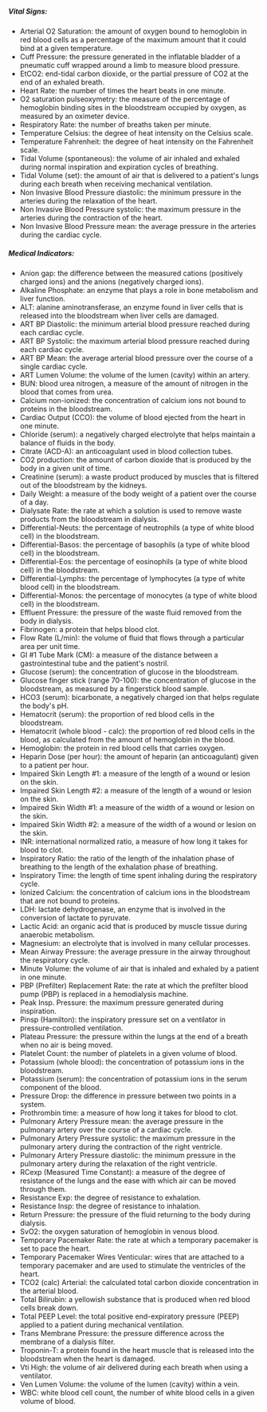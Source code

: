 ##### Vital Signs:

- Arterial O2 Saturation: the amount of oxygen bound to hemoglobin in red blood cells as a percentage of the maximum amount that it could bind at a given temperature.
- Cuff Pressure: the pressure generated in the inflatable bladder of a pneumatic cuff wrapped around a limb to measure blood pressure.
- EtCO2: end-tidal carbon dioxide, or the partial pressure of CO2 at the end of an exhaled breath.
- Heart Rate: the number of times the heart beats in one minute.
- O2 saturation pulseoxymetry: the measure of the percentage of hemoglobin binding sites in the bloodstream occupied by oxygen, as measured by an oximeter device.
- Respiratory Rate: the number of breaths taken per minute.
- Temperature Celsius: the degree of heat intensity on the Celsius scale.
- Temperature Fahrenheit: the degree of heat intensity on the Fahrenheit scale.
- Tidal Volume (spontaneous): the volume of air inhaled and exhaled during normal inspiration and expiration cycles of breathing.
- Tidal Volume (set): the amount of air that is delivered to a patient's lungs during each breath when receiving mechanical ventilation.
- Non Invasive Blood Pressure diastolic: the minimum pressure in the arteries during the relaxation of the heart.
- Non Invasive Blood Pressure systolic: the maximum pressure in the arteries during the contraction of the heart.
- Non Invasive Blood Pressure mean: the average pressure in the arteries during the cardiac cycle.

##### Medical Indicators:

- Anion gap: the difference between the measured cations (positively charged ions) and the anions (negatively charged ions).
- Alkaline Phosphate: an enzyme that plays a role in bone metabolism and liver function.
- ALT: alanine aminotransferase, an enzyme found in liver cells that is released into the bloodstream when liver cells are damaged.
- ART BP Diastolic: the minimum arterial blood pressure reached during each cardiac cycle.
- ART BP Systolic: the maximum arterial blood pressure reached during each cardiac cycle.
- ART BP Mean: the average arterial blood pressure over the course of a single cardiac cycle.
- ART Lumen Volume: the volume of the lumen (cavity) within an artery.
- BUN: blood urea nitrogen, a measure of the amount of nitrogen in the blood that comes from urea.
- Calcium non-ionized: the concentration of calcium ions not bound to proteins in the bloodstream.
- Cardiac Output (CCO): the volume of blood ejected from the heart in one minute.
- Chloride (serum): a negatively charged electrolyte that helps maintain a balance of fluids in the body.
- Citrate (ACD-A): an anticoagulant used in blood collection tubes.
- CO2 production: the amount of carbon dioxide that is produced by the body in a given unit of time.
- Creatinine (serum): a waste product produced by muscles that is filtered out of the bloodstream by the kidneys.
- Daily Weight: a measure of the body weight of a patient over the course of a day.
- Dialysate Rate: the rate at which a solution is used to remove waste products from the bloodstream in dialysis.
- Differential-Neuts: the percentage of neutrophils (a type of white blood cell) in the bloodstream.
- Differential-Basos: the percentage of basophils (a type of white blood cell) in the bloodstream.
- Differential-Eos: the percentage of eosinophils (a type of white blood cell) in the bloodstream.
- Differential-Lymphs: the percentage of lymphocytes (a type of white blood cell) in the bloodstream.
- Differential-Monos: the percentage of monocytes (a type of white blood cell) in the bloodstream.
- Effluent Pressure: the pressure of the waste fluid removed from the body in dialysis.
- Fibrinogen: a protein that helps blood clot.
- Flow Rate (L/min): the volume of fluid that flows through a particular area per unit time.
- GI #1 Tube Mark (CM): a measure of the distance between a gastrointestinal tube and the patient's nostril.
- Glucose (serum): the concentration of glucose in the bloodstream.
- Glucose finger stick (range 70-100): the concentration of glucose in the bloodstream, as measured by a fingerstick blood sample.
- HCO3 (serum): bicarbonate, a negatively charged ion that helps regulate the body's pH.
- Hematocrit (serum): the proportion of red blood cells in the bloodstream.
- Hematocrit (whole blood - calc): the proportion of red blood cells in the blood, as calculated from the amount of hemoglobin in the blood.
- Hemoglobin: the protein in red blood cells that carries oxygen.
- Heparin Dose (per hour): the amount of heparin (an anticoagulant) given to a patient per hour.
- Impaired Skin Length #1: a measure of the length of a wound or lesion on the skin.
- Impaired Skin Length #2: a measure of the length of a wound or lesion on the skin.
- Impaired Skin Width #1: a measure of the width of a wound or lesion on the skin.
- Impaired Skin Width #2: a measure of the width of a wound or lesion on the skin.
- INR: international normalized ratio, a measure of how long it takes for blood to clot.
- Inspiratory Ratio: the ratio of the length of the inhalation phase of breathing to the length of the exhalation phase of breathing.
- Inspiratory Time: the length of time spent inhaling during the respiratory cycle.
- Ionized Calcium: the concentration of calcium ions in the bloodstream that are not bound to proteins.
- LDH: lactate dehydrogenase, an enzyme that is involved in the conversion of lactate to pyruvate.
- Lactic Acid: an organic acid that is produced by muscle tissue during anaerobic metabolism.
- Magnesium: an electrolyte that is involved in many cellular processes.
- Mean Airway Pressure: the average pressure in the airway throughout the respiratory cycle.
- Minute Volume: the volume of air that is inhaled and exhaled by a patient in one minute.
- PBP (Prefilter) Replacement Rate: the rate at which the prefilter blood pump (PBP) is replaced in a hemodialysis machine.
- Peak Insp. Pressure: the maximum pressure generated during inspiration.
- Pinsp (Hamilton): the inspiratory pressure set on a ventilator in pressure-controlled ventilation.
- Plateau Pressure: the pressure within the lungs at the end of a breath when no air is being moved.
- Platelet Count: the number of platelets in a given volume of blood.
- Potassium (whole blood): the concentration of potassium ions in the bloodstream.
- Potassium (serum): the concentration of potassium ions in the serum component of the blood.
- Pressure Drop: the difference in pressure between two points in a system.
- Prothrombin time: a measure of how long it takes for blood to clot.
- Pulmonary Artery Pressure mean: the average pressure in the pulmonary artery over the course of a cardiac cycle.
- Pulmonary Artery Pressure systolic: the maximum pressure in the pulmonary artery during the contraction of the right ventricle.
- Pulmonary Artery Pressure diastolic: the minimum pressure in the pulmonary artery during the relaxation of the right ventricle.
- RCexp (Measured Time Constant): a measure of the degree of resistance of the lungs and the ease with which air can be moved through them.
- Resistance Exp: the degree of resistance to exhalation.
- Resistance Insp: the degree of resistance to inhalation.
- Return Pressure: the pressure of the fluid returning to the body during dialysis.
- SvO2: the oxygen saturation of hemoglobin in venous blood.
- Temporary Pacemaker Rate: the rate at which a temporary pacemaker is set to pace the heart.
- Temporary Pacemaker Wires Venticular: wires that are attached to a temporary pacemaker and are used to stimulate the ventricles of the heart.
- TCO2 (calc) Arterial: the calculated total carbon dioxide concentration in the arterial blood.
- Total Bilirubin: a yellowish substance that is produced when red blood cells break down.
- Total PEEP Level: the total positive end-expiratory pressure (PEEP) applied to a patient during mechanical ventilation.
- Trans Membrane Pressure: the pressure difference across the membrane of a dialysis filter.
- Troponin-T: a protein found in the heart muscle that is released into the bloodstream when the heart is damaged.
- Vti High: the volume of air delivered during each breath when using a ventilator.
- Ven Lumen Volume: the volume of the lumen (cavity) within a vein.
- WBC: white blood cell count, the number of white blood cells in a given volume of blood.